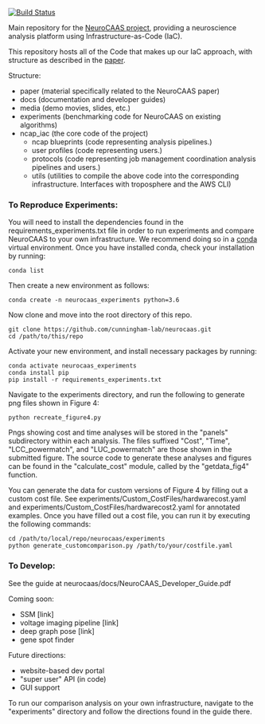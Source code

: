 [![Build Status](https://travis-ci.com/cunningham-lab/neurocaas.svg?branch=master)](https://travis-ci.com/cunningham-lab/neurocaas)

Main repository for the [NeuroCAAS project](http://www.neurocaas.org), providing a neuroscience analysis platform using Infrastructure-as-Code (IaC).

This repository hosts all of the Code that makes up our IaC approach, with structure as described in the [paper](https://www.biorxiv.org/content/10.1101/2020.06.11.146746v1).

Structure: 
- paper (material specifically related to the NeuroCAAS paper)
- docs (documentation and developer guides)
- media (demo movies, slides, etc.)
- experiments (benchmarking code for NeuroCAAS on existing algorithms)
- ncap\_iac (the core code of the project)
    - ncap blueprints (code representing analysis pipelines.)
    - user profiles (code representing users.)
    - protocols (code representing job management coordination analysis pipelines and users.)
    - utils (utilities to compile the above code into the corresponding infrastructure. Interfaces with troposphere and the AWS CLI)

### To Reproduce Experiments: 
You will need to install the dependencies found in the requirements_experiments.txt file in order to run experiments and compare NeuroCAAS to your own infrastructure. We recommend doing so in a [conda](https://www.anaconda.com) virtual environment. Once you have installed conda, check your installation by running:

```
conda list
```

Then create a new environment as follows: 

```
conda create -n neurocaas_experiments python=3.6
```

Now clone and move into the root directory of this repo. 

```
git clone https://github.com/cunningham-lab/neurocaas.git
cd /path/to/this/repo
```

Activate your new environment, and install necessary packages by running: 

```
conda activate neurocaas_experiments
conda install pip
pip install -r requirements_experiments.txt
```

Navigate to the experiments directory, and run the following to generate png files shown in Figure 4: 

```
python recreate_figure4.py
```

Pngs showing cost and time analyses will be stored in the "panels" subdirectory within each analysis. The files suffixed "Cost", "Time", "LCC_powermatch", and "LUC_powermatch" are those shown in the submitted figure. 
The source code to generate these analyses and figures can be found in the "calculate_cost" module, called by the "getdata_fig4" function.

You can generate the data for custom versions of Figure 4 by filling out a custom cost file. See experiments/Custom_CostFiles/hardwarecost.yaml and experiments/Custom_CostFiles/hardwarecost2.yaml for annotated examples. 
Once you have filled out a cost file, you can run it by executing the following commands: 

```
cd /path/to/local/repo/neurocaas/experiments
python generate_customcomparison.py /path/to/your/costfile.yaml
```


### To Develop: 
See the guide at neurocaas/docs/NeuroCAAS_Developer_Guide.pdf

Coming soon:
- SSM [link]
- voltage imaging pipeline [link]
- deep graph pose [link]
- gene spot finder

Future directions:
- website-based dev portal
- "super user" API (in code)
- GUI support 

To run our comparison analysis on your own infrastructure, navigate to the "experiments" directory and follow the directions found in the guide there. 
